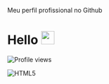 Meu perfil profissional no Github

# Hello <img src="https://media.giphy.com/media/hvRJCLFzcasrR4ia7z/giphy.gif" width="30">

<img src="https://komarev.com/ghpvc/?username=Gaabriel22&color=blue" alt="Profile views" /> 

![HTML5](https://img.shields.io/badge/html5-%23E34F26.svg?style=for-the-badge&logo=html5&logoColor=white)
